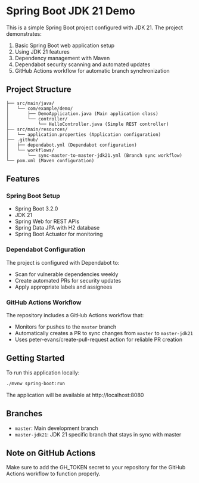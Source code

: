 # Spring Boot JDK 21 Demo

This is a simple Spring Boot project configured with JDK 21. The project demonstrates:

1. Basic Spring Boot web application setup
2. Using JDK 21 features
3. Dependency management with Maven
4. Dependabot security scanning and automated updates
5. GitHub Actions workflow for automatic branch synchronization

## Project Structure

```
├── src/main/java/
│   └── com/example/demo/
│       ├── DemoApplication.java (Main application class)
│       └── controller/
│           └── HelloController.java (Simple REST controller)
├── src/main/resources/
│   └── application.properties (Application configuration)
├── .github/
│   ├── dependabot.yml (Dependabot configuration)
│   └── workflows/
│       └── sync-master-to-master-jdk21.yml (Branch sync workflow)
└── pom.xml (Maven configuration)
```

## Features

### Spring Boot Setup
- Spring Boot 3.2.0
- JDK 21
- Spring Web for REST APIs
- Spring Data JPA with H2 database
- Spring Boot Actuator for monitoring

### Dependabot Configuration
The project is configured with Dependabot to:
- Scan for vulnerable dependencies weekly
- Create automated PRs for security updates
- Apply appropriate labels and assignees

### GitHub Actions Workflow
The repository includes a GitHub Actions workflow that:
- Monitors for pushes to the `master` branch
- Automatically creates a PR to sync changes from `master` to `master-jdk21`
- Uses peter-evans/create-pull-request action for reliable PR creation

## Getting Started

To run this application locally:

```bash
./mvnw spring-boot:run
```

The application will be available at http://localhost:8080

## Branches
- `master`: Main development branch
- `master-jdk21`: JDK 21 specific branch that stays in sync with master

## Note on GitHub Actions
Make sure to add the GH_TOKEN secret to your repository for the GitHub Actions workflow to function properly.
